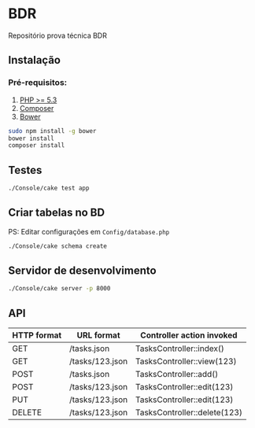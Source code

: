 # BDR
Repositório prova técnica BDR

## Instalação
### Pré-requisitos:
1. [PHP >= 5.3](https://www.php.net/)
2. [Composer](https://getcomposer.org/)
3. [Bower](http://bower.io/)

```bash
sudo npm install -g bower
bower install
composer install
```

## Testes

```bash
./Console/cake test app
```

## Criar tabelas no BD

PS: Editar configurações em `Config/database.php`

```bash
./Console/cake schema create
```

## Servidor de desenvolvimento

```bash
./Console/cake server -p 8000
```

## API

| HTTP format |	URL format | Controller action invoked |
|-------------|------------|---------------------------|
| GET | /tasks.json | TasksController::index() |
| GET | /tasks/123.json | TasksController::view(123) |
| POST | /tasks.json | TasksController::add() |
| POST | /tasks/123.json | TasksController::edit(123) |
| PUT | /tasks/123.json | TasksController::edit(123) |
| DELETE | /tasks/123.json | TasksController::delete(123) |
